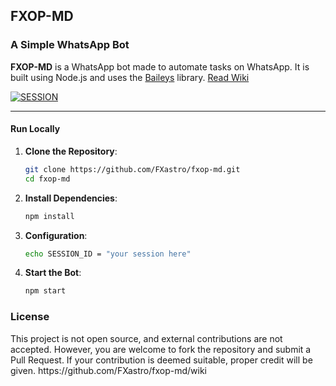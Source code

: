 ## FXOP-MD

### A Simple WhatsApp Bot

**FXOP-MD** is a WhatsApp bot made to automate tasks on WhatsApp. It is built using Node.js and uses the [Baileys](https://github.com/adiwajshing/Baileys) library.
[Read Wiki](https://github.com/FXastro/fxop-md/wiki)

<a href='https://session-id-rz4x.onrender.com' target="_blank"><img alt='SESSION' src='https://img.shields.io/badge/GET SESSION-100000?style=for-the-badge&logo=scan&logoColor=white&labelColor=black&color=blue'/></a>

---

#### Run Locally

1. **Clone the Repository**:

   ```bash
   git clone https://github.com/FXastro/fxop-md.git
   cd fxop-md
   ```

2. **Install Dependencies**:

   ```bash
   npm install
   ```

3. **Configuration**:

   ```bash
   echo SESSION_ID = "your session here"
   ```

4. **Start the Bot**:

   ```bash
   npm start
   ```

### License

<p>This project is not open source, and external contributions are not accepted. However, you are welcome to fork the repository and submit a Pull Request. If your contribution is deemed suitable, proper credit will be given. 
https://github.com/FXastro/fxop-md/wiki</p>
